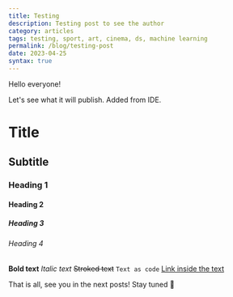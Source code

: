 ```yaml
---
title: Testing
description: Testing post to see the author 
category: articles
tags: testing, sport, art, cinema, ds, machine learning
permalink: /blog/testing-post
date: 2023-04-25
syntax: true
---
```


Hello everyone!

Let's see what it will publish. Added from IDE.

# Title
## Subtitle
### Heading 1
#### Heading 2
##### Heading 3
###### Heading 4

**Bold text**
_Italic text_
~~Stroked text~~
`Text as code`
[Link inside the text](https://wikipedia.org/)

That is all, see you in the next posts!
Stay tuned 👀